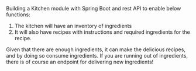 Building a Kitchen module with Spring Boot and rest API to enable below functions:

1. The kitchen will have an inventory of ingredients
2. It will also have recipes with instructions and required ingredients for the recipe.

Given that there are enough ingredients, it can make the delicious recipes, and by doing so consume ingredients.
If you are running out of ingredients, there is of course an endpoint for delivering new ingredients!
